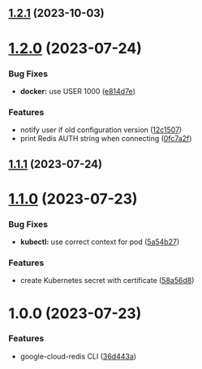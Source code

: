 ## [1.2.1](https://github.com/edosrecki/google-cloud-redis-cli/compare/v1.2.0...v1.2.1) (2023-10-03)

# [1.2.0](https://github.com/edosrecki/google-cloud-redis-cli/compare/v1.1.1...v1.2.0) (2023-07-24)


### Bug Fixes

* **docker:** use USER 1000 ([e814d7e](https://github.com/edosrecki/google-cloud-redis-cli/commit/e814d7e90fb2f14bc6da3c161b9652ba4e3706c3))


### Features

* notify user if old configuration version ([12c1507](https://github.com/edosrecki/google-cloud-redis-cli/commit/12c15078f52fd0d9d280fe4d468cd4c504332adb))
* print Redis AUTH string when connecting ([0fc7a2f](https://github.com/edosrecki/google-cloud-redis-cli/commit/0fc7a2fa37bffc35d158506bb1b3ef9e8eb606ff))

## [1.1.1](https://github.com/edosrecki/google-cloud-redis-cli/compare/v1.1.0...v1.1.1) (2023-07-24)

# [1.1.0](https://github.com/edosrecki/google-cloud-redis-cli/compare/v1.0.0...v1.1.0) (2023-07-23)


### Bug Fixes

* **kubectl:** use correct context for pod ([5a54b27](https://github.com/edosrecki/google-cloud-redis-cli/commit/5a54b27c78df21a5ebdc161757d4707aea549b75))


### Features

* create Kubernetes secret with certificate ([58a56d8](https://github.com/edosrecki/google-cloud-redis-cli/commit/58a56d863dc2d0aa80cf38a8ccb565586ee2757a))

# 1.0.0 (2023-07-23)


### Features

* google-cloud-redis CLI ([36d443a](https://github.com/edosrecki/google-cloud-redis-cli/commit/36d443a317f04d73bc58f4699a40cf27805908d5))
